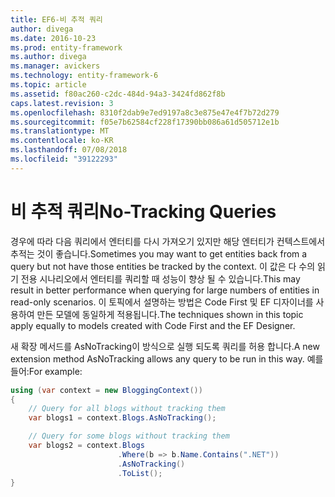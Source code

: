 ```yaml
---
title: EF6-비 추적 쿼리
author: divega
ms.date: 2016-10-23
ms.prod: entity-framework
ms.author: divega
ms.manager: avickers
ms.technology: entity-framework-6
ms.topic: article
ms.assetid: f80ac260-c2dc-484d-94a3-3424fd862f8b
caps.latest.revision: 3
ms.openlocfilehash: 8310f2dab9e7ed9197a8c3e875e47e4f7b72d279
ms.sourcegitcommit: f05e7b62584cf228f17390bb086a61d505712e1b
ms.translationtype: MT
ms.contentlocale: ko-KR
ms.lasthandoff: 07/08/2018
ms.locfileid: "39122293"
---
```

# <a name="no-tracking-queries"></a><span data-ttu-id="f92a9-102">비 추적 쿼리</span><span class="sxs-lookup"><span data-stu-id="f92a9-102">No-Tracking Queries</span></span>
<span data-ttu-id="f92a9-103">경우에 따라 다음 쿼리에서 엔터티를 다시 가져오기 있지만 해당 엔터티가 컨텍스트에서 추적는 것이 좋습니다.</span><span class="sxs-lookup"><span data-stu-id="f92a9-103">Sometimes you may want to get entities back from a query but not have those entities be tracked by the context.</span></span> <span data-ttu-id="f92a9-104">이 값은 다 수의 읽기 전용 시나리오에서 엔터티를 쿼리할 때 성능이 향상 될 수 있습니다.</span><span class="sxs-lookup"><span data-stu-id="f92a9-104">This may result in better performance when querying for large numbers of entities in read-only scenarios.</span></span> <span data-ttu-id="f92a9-105">이 토픽에서 설명하는 방법은 Code First 및 EF 디자이너를 사용하여 만든 모델에 동일하게 적용됩니다.</span><span class="sxs-lookup"><span data-stu-id="f92a9-105">The techniques shown in this topic apply equally to models created with Code First and the EF Designer.</span></span>  

<span data-ttu-id="f92a9-106">새 확장 메서드를 AsNoTracking이 방식으로 실행 되도록 쿼리를 허용 합니다.</span><span class="sxs-lookup"><span data-stu-id="f92a9-106">A new extension method AsNoTracking allows any query to be run in this way.</span></span> <span data-ttu-id="f92a9-107">예를 들어:</span><span class="sxs-lookup"><span data-stu-id="f92a9-107">For example:</span></span>  

``` csharp
using (var context = new BloggingContext())
{
    // Query for all blogs without tracking them
    var blogs1 = context.Blogs.AsNoTracking();

    // Query for some blogs without tracking them
    var blogs2 = context.Blogs
                        .Where(b => b.Name.Contains(".NET"))
                        .AsNoTracking()
                        .ToList();
}
```  

